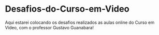 # Desafios-do-Curso-em-Video
Aqui estarei colocando os desafios realizados as aulas online do Curso em Vídeo, com o professor Gustavo Guanabara!
